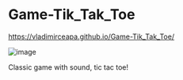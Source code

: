 # Game-Tik_Tak_Toe

https://vladimirceapa.github.io/Game-Tik_Tak_Toe/

![image](https://github.com/user-attachments/assets/bc3b3cbe-52f0-48b1-bb81-bfdd4a3cc018)

Classic game with sound, tic tac toe!
